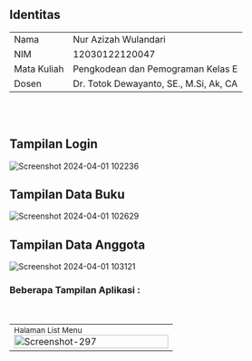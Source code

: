## Identitas

<table align="center">
  <tr><td>Nama</td><td>Nur Azizah Wulandari</td></tr>
  <tr><td>NIM</td><td>12030122120047</td></tr>
  <tr><td>Mata Kuliah</td><td>Pengkodean dan Pemograman Kelas E</td></tr>
  <tr><td>Dosen</td><td>Dr. Totok Dewayanto, SE., M.Si, Ak, CA</td></tr>
</table>
  
   </td>
</tr>   
</table> 
<br><br>

## Tampilan Login
![Screenshot 2024-04-01 102236](https://github.com/nurazizahwd/NurAzizahWulandari-Sistem_Perpustakaan_Sederhana/assets/151890058/c88578bd-d8f8-47ed-b8fd-242f33be2b07)


## Tampilan Data Buku
![Screenshot 2024-04-01 102629](https://github.com/nurazizahwd/NurAzizahWulandari-Sistem_Perpustakaan_Sederhana/assets/151890058/acb17d1f-332e-4c57-bfe8-0e94c2bb2fcc)


## Tampilan Data Anggota
![Screenshot 2024-04-01 103121](https://github.com/nurazizahwd/NurAzizahWulandari-Sistem_Perpustakaan_Sederhana/assets/151890058/f9e88fbc-b7e2-4e80-943c-23d563fe5ef6)

<h3> Beberapa Tampilan Aplikasi :</h3>
<br>
<table>
<tr>
    <td>
    <small>Halaman List Menu</small>
        <img src="![Screenshot 2024-04-01 103401](https://github.com/nurazizahwd/NurAzizahWulandari-Sistem_Perpustakaan_Sederhana/assets/151890058/2239f728-4488-434b-b1e4-16c6935d65ce)
" alt="Screenshot-297" width="100%" border="0">
    </td>
